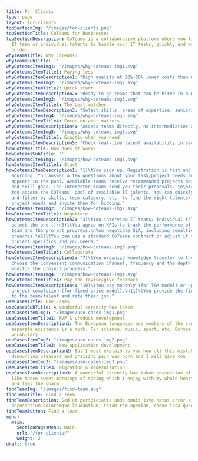 ```yaml
---
title: For Clients
type: page
layout: for-clients
topSectionImg: "/images/for-clients.png"
topSectionTitle: CoTeams for Businesses
topSectionDescription: CoTeams is a collaborative platform where you find a perfect
  IT team or individual talents to handle your IT tasks, quickly and with less administrative
  burden.
whyTeamsTitle: Why CoTeams?
whyTeamsSubTitle: ''
whyCoteamsItemImg1: "/images/why-coteams-img1.svg"
whyCoteamsItemTitle1: Paying less
whyCoteamsItemDescription1: "High quality at 20%-50% lower costs than when working with recruitment agencies and outsourcing companies due to minimized overheads."
whyCoteamsItemImg2: "/images/why-coteams-img2.svg"
whyCoteamsItemTitle2: Quick start
whyCoteamsItemDescription2: "Ready-to-go teams that can be hired in a matter of days or even hours."
whyCoteamsItemImg3: "/images/why-coteams-img3.svg"
whyCoteamsItemTitle3: The best matches
whyCoteamsItemDescription3: "Select skills, areas of expertise, seniority levels, etc. Work with individual talents or hire entire teams from all over the world."
whyCoteamsItemImg4: "/images/why-coteams-img3.svg"
whyCoteamsItemTitle4: Focus on what matters
whyCoteamsItemDescription4: "Access teams directly, no intermediaries and excessive administrative burden."
whyCoteamsItemImg5: "/images/why-coteams-img3.svg"
whyCoteamsItemTitle5: Exactly when you need
whyCoteamsItemDescription5: "Check real-time talent availability in seconds. Offer full-time/part-time involvements or just ask a question. Easily scale on demand."
howCoteamsTitle: How does it work?
howCoteamsSubTitle: ''
howCoteamsItemImg1: "/images/how-coteams-img1.svg"
howCoteamsItemTitle1: Start
howCoteamsItemDescription1: "1)\tYou sign up. Registration is fast and easy. \n2)\tPassive
  sourcing: You answer a few questions about your task/project needs and your project
  appears in the pool. Available teams receive recommended projects based on skills
  and skill gaps. The interested teams send you their proposals. \n\nActive sourcing:
  You access the CoTeams’ pool of available IT talents. You can quickly search, sort,
  and filter by skills, team category, etc. to find the right talents/teams for your
  project needs and invite them for bidding."
howCoteamsItemImg2: "/images/how-coteams-img2.svg"
howCoteamsItemTitle2: Negotiate
howCoteamsItemDescription2: "3)\tYou interview IT teams/ individual talents you like.\n4)\tYou
  select the one :)\n5)\tYou agree on KPIs to track the performance of the remote
  team and the project progress.\nYou negotiate SLA, including penalties for security
  breaches.\n6)\tYou can use a standard CoTeams contract or adjust it to reflect individual
  project specifics and you needs."
howCoteamsItemImg3: "/images/how-coteams-img3.svg"
howCoteamsItemTitle3: Collaborate
howCoteamsItemDescription3: "7)\tYou organize knowledge transfer to the remote team.\n8)\tYou
  choose the convenient communication channel, frequency and the depth of reporting.\n9)\tYou
  monitor the project progress."
howCoteamsItemImg4: "/images/how-coteams-img4.svg"
howCoteamsItemTitle4: Pay and revise/give feedback
howCoteamsItemDescription4: "10)\tYou pay monthly (for T&M model) or upon the successful
  project completion (for fixed-price model).\n11)\tYou provide the final feedback
  to the team/talent and rate their job."
useCasesTitle: Use Cases
useCasesSubTitle: A wonderful serenity has taken
useCasesItemImg1: "/images/use-cases-img1.png"
useCasesItemTitle1: MVP & product development
useCasesItemDescription1: The European languages are members of the same family. Their
  separate existence is a myth. For science, music, sport, etc, Europe uses the same
  vocabulary.
useCasesItemImg2: "/images/use-cases-img2.png"
useCasesItemTitle2: New application development
useCasesItemDescription2: But I must explain to you how all this mistaken idea of
  denouncing pleasure and praising pain was born and I will give you
useCasesItemImg3: "/images/use-cases-img3.png"
useCasesItemTitle3: Migration & modernization
useCasesItemDescription3: A wonderful serenity has taken possession of my entire soul,
  like these sweet mornings of spring which I enjoy with my whole heart. I am alone,
  and feel the charm
findTeamImg: "/images/find-team.svg"
findTeamTitle: Find a Team
findTeamDescription: Sed ut perspiciatis unde omnis iste natus error sit voluptatem
  accusantium doloremque laudantium, totam rem aperiam, eaque ipsa quae ab
findTeamButton: Find a team
menu:
  main:
    SectionPagesMenu: main
    url: "/for-clients/"
    weight: 2
draft: true

---
```

